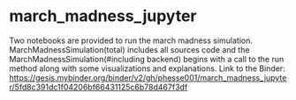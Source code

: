 # march_madness_jupyter
Two notebooks are provided to run the march madness simulation. MarchMadnessSimulation(total) includes all sources code and the MarchMadnessSimulation(#including backend) begins with a call to the run method along with some visualizations and explanations.
Link to the Binder:
https://gesis.mybinder.org/binder/v2/gh/phesse001/march_madness_jupyter/5fd8c391dc1f04206bf66431125c6b78d467f3df
